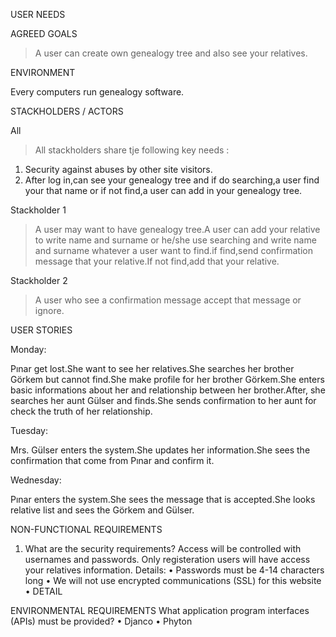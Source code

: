USER NEEDS

AGREED GOALS

> A user can create own genealogy tree and also see your relatives.

ENVIRONMENT

Every computers run genealogy software.

STACKHOLDERS / ACTORS

All
> All stackholders share tje following key needs :
1.	Security against abuses by other site visitors.
2.	After log in,can see your genealogy tree and if do searching,a user find your that name or if not find,a user can add in your genealogy tree.

Stackholder 1

> A user may want to have genealogy tree.A user can add your relative to write name and surname or he/she use searching and write name and surname whatever a user want to find.if find,send confirmation message that your relative.If not find,add that your relative.

Stackholder 2

> A user who see a confirmation message accept that message or ignore.

USER STORIES

Monday:

Pınar get lost.She want to see her relatives.She searches her brother Görkem but cannot find.She make profile for her brother Görkem.She enters basic informations about her and relationship between her brother.After, she searches her aunt Gülser and finds.She sends confirmation to her aunt for check the truth of her relationship.

Tuesday:

Mrs. Gülser enters the system.She updates her information.She sees the confirmation that come from Pınar and confirm it.

Wednesday:

Pınar enters the system.She sees the message that is accepted.She looks relative list and sees the Görkem and Gülser.



NON-FUNCTIONAL REQUIREMENTS

1.	What are the security requirements?
Access will be controlled with usernames and passwords.
Only registeration users will have access your relatives information.
Details:
•	Passwords must be 4-14 characters long
•	We will not use encrypted communications (SSL) for this website
•	DETAIL


ENVIRONMENTAL REQUIREMENTS
What application program interfaces (APIs) must be provided?
•	Djanco
•	Phyton